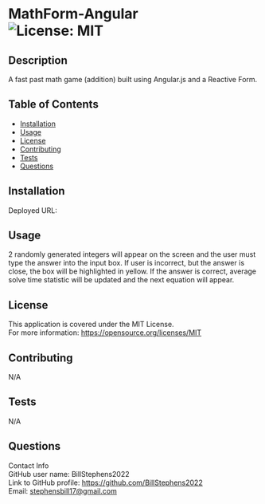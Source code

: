 # MathForm-Angular<br>![License: MIT](https://img.shields.io/badge/License-MIT-yellow.svg)

  ## Description

  A fast past math game (addition) built using Angular.js and a Reactive Form.
  
  ## Table of Contents
  
  - [Installation](#installation)
  - [Usage](#usage)
  - [License](#license)
  - [Contributing](#contributing)
  - [Tests](#tests)
  - [Questions](#questions)
  
  ## Installation
  
  Deployed URL:
  
  ## Usage
  
  2 randomly generated integers will appear on the screen and the user  must type the answer into the input box.  If user is incorrect, but the answer is close, the box will be highlighted in yellow.  If the answer is correct, average solve time statistic will be updated and the next equation will appear.

  ## License
This application is covered under the MIT License.
<br>For more information: https://opensource.org/licenses/MIT
  
  ## Contributing
  N/A
  
  ## Tests
  N/A

  ## Questions
  Contact Info<br>
  GitHub user name: BillStephens2022<br>
  Link to GitHub profile: https://github.com/BillStephens2022<br>
  Email: stephensbill17@gmail.com